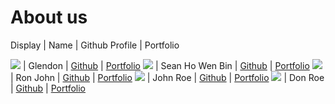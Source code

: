 # About us

Display |   Name   | Github Profile | Portfolio 

![](https://via.placeholder.com/100.png?text=Photo) | Glendon  | [Github](https://github.com/GlendonNotGlen) | [Portfolio](docs/team/johndoe.md)
![](https://via.placeholder.com/100.png?text=Photo) | Sean Ho Wen Bin | [Github](https://github.com/SeanHoWB) | [Portfolio](docs/team/seanho.md)
![](https://via.placeholder.com/100.png?text=Photo) | Ron John | [Github](https://github.com/) | [Portfolio](docs/team/johndoe.md)
![](https://via.placeholder.com/100.png?text=Photo) | John Roe | [Github](https://github.com/) | [Portfolio](docs/team/johndoe.md)
![](https://via.placeholder.com/100.png?text=Photo) | Don Roe  | [Github](https://github.com/) | [Portfolio](docs/team/johndoe.md)
